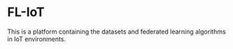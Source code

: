 # FL-IoT
This is a platform containing the datasets and federated learning algorithms in IoT environments.
